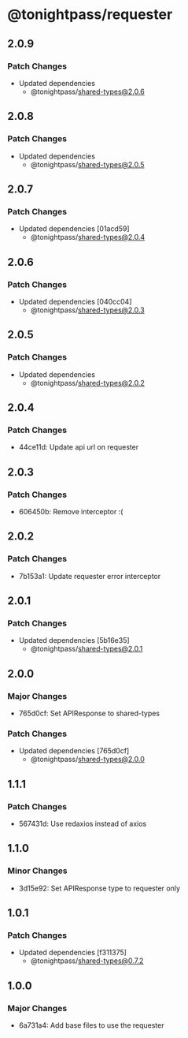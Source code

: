 # @tonightpass/requester

## 2.0.9

### Patch Changes

- Updated dependencies
  - @tonightpass/shared-types@2.0.6

## 2.0.8

### Patch Changes

- Updated dependencies
  - @tonightpass/shared-types@2.0.5

## 2.0.7

### Patch Changes

- Updated dependencies [01acd59]
  - @tonightpass/shared-types@2.0.4

## 2.0.6

### Patch Changes

- Updated dependencies [040cc04]
  - @tonightpass/shared-types@2.0.3

## 2.0.5

### Patch Changes

- Updated dependencies
  - @tonightpass/shared-types@2.0.2

## 2.0.4

### Patch Changes

- 44ce11d: Update api url on requester

## 2.0.3

### Patch Changes

- 606450b: Remove interceptor :(

## 2.0.2

### Patch Changes

- 7b153a1: Update requester error interceptor

## 2.0.1

### Patch Changes

- Updated dependencies [5b16e35]
  - @tonightpass/shared-types@2.0.1

## 2.0.0

### Major Changes

- 765d0cf: Set APIResponse to shared-types

### Patch Changes

- Updated dependencies [765d0cf]
  - @tonightpass/shared-types@2.0.0

## 1.1.1

### Patch Changes

- 567431d: Use redaxios instead of axios

## 1.1.0

### Minor Changes

- 3d15e92: Set APIResponse type to requester only

## 1.0.1

### Patch Changes

- Updated dependencies [f311375]
  - @tonightpass/shared-types@0.7.2

## 1.0.0

### Major Changes

- 6a731a4: Add base files to use the requester
